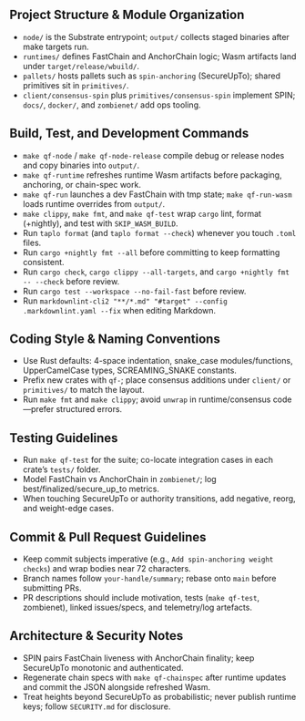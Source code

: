 ## Project Structure & Module Organization
- `node/` is the Substrate entrypoint; `output/` collects staged binaries after make targets run.
- `runtimes/` defines FastChain and AnchorChain logic; Wasm artifacts land under `target/release/wbuild/`.
- `pallets/` hosts pallets such as `spin-anchoring` (SecureUpTo); shared primitives sit in `primitives/`.
- `client/consensus-spin` plus `primitives/consensus-spin` implement SPIN; `docs/`, `docker/`, and `zombienet/` add ops tooling.

## Build, Test, and Development Commands
- `make qf-node` / `make qf-node-release` compile debug or release nodes and copy binaries into `output/`.
- `make qf-runtime` refreshes runtime Wasm artifacts before packaging, anchoring, or chain-spec work.
- `make qf-run` launches a dev FastChain with tmp state; `make qf-run-wasm` loads runtime overrides from `output/`.
- `make clippy`, `make fmt`, and `make qf-test` wrap `cargo` lint, format (+nightly), and test with `SKIP_WASM_BUILD`.
- Run `taplo format` (and `taplo format --check`) whenever you touch `.toml` files.
- Run `cargo +nightly fmt --all` before committing to keep formatting consistent.
- Run `cargo check`, `cargo clippy --all-targets`, and `cargo +nightly fmt -- --check` before review.
- Run `cargo test --workspace --no-fail-fast` before review.
- Run `markdownlint-cli2 "**/*.md" "#target" --config .markdownlint.yaml --fix` when editing Markdown.

## Coding Style & Naming Conventions
- Use Rust defaults: 4-space indentation, snake_case modules/functions, UpperCamelCase types, SCREAMING_SNAKE constants.
- Prefix new crates with `qf-`; place consensus additions under `client/` or `primitives/` to match the layout.
- Run `make fmt` and `make clippy`; avoid `unwrap` in runtime/consensus code—prefer structured errors.

## Testing Guidelines
- Run `make qf-test` for the suite; co-locate integration cases in each crate’s `tests/` folder.
- Model FastChain vs AnchorChain in `zombienet/`; log best/finalized/secure_up_to metrics.
- When touching SecureUpTo or authority transitions, add negative, reorg, and weight-edge cases.

## Commit & Pull Request Guidelines
- Keep commit subjects imperative (e.g., `Add spin-anchoring weight checks`) and wrap bodies near 72 characters.
- Branch names follow `your-handle/summary`; rebase onto `main` before submitting PRs.
- PR descriptions should include motivation, tests (`make qf-test`, zombienet), linked issues/specs, and telemetry/log artefacts.

## Architecture & Security Notes
- SPIN pairs FastChain liveness with AnchorChain finality; keep SecureUpTo monotonic and authenticated.
- Regenerate chain specs with `make qf-chainspec` after runtime updates and commit the JSON alongside refreshed Wasm.
- Treat heights beyond SecureUpTo as probabilistic; never publish runtime keys; follow `SECURITY.md` for disclosure.
